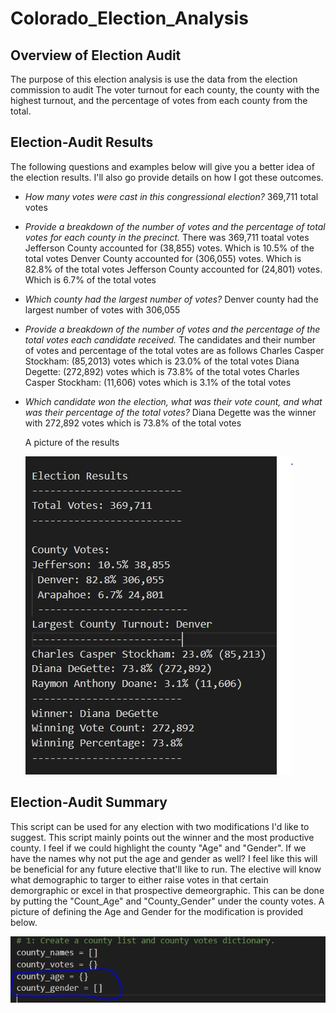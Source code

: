 # Colorado_Election_Analysis

## Overview of Election Audit
The purpose of this election analysis is use the data from the election commission to audit The voter turnout for each county, the county with the highest turnout, and the percentage of votes from each county from the total. 

## Election-Audit Results
The following questions and examples below will give you a better idea of the election results. I'll also go provide details on how I got these outcomes. 

- *How many votes were cast in this congressional election?*
   369,711 total votes

- *Provide a breakdown of the number of votes and the percentage of total votes for each county in the precinct.*
   There was 369,711 toatal votes
   Jefferson County accounted for (38,855) votes. Which is 10.5% of the total votes
   Denver County accounted for (306,055) votes. Which is 82.8% of the total votes
   Jefferson County accounted for (24,801) votes. Which is 6.7% of the total votes

- *Which county had the largest number of votes?*
   Denver county had the largest number of votes with 306,055

- *Provide a breakdown of the number of votes and the percentage of the total votes each candidate received.*
    The candidates and their number of votes and percentage of the total votes are as follows
    Charles Casper Stockham: (85,2013) votes which is 23.0% of the total votes
    Diana Degette: (272,892) votes which is 73.8% of the total votes
    Charles Casper Stockham: (11,606) votes which is 3.1% of the total votes
    
- *Which candidate won the election, what was their vote count, and what was their percentage of the total votes?*
   Diana Degette was the winner with 272,892 votes which is 73.8% of the total votes
   
   A picture of the results
   
   ![Resources/Election_Results_picture.PNG](/Resources/Election_Results_picture.PNG)
   
## Election-Audit Summary
This script can be used for any election with two modifications I'd like to suggest. This script mainly points out the winner and the most productive county. I feel if we could  highlight the county "Age" and "Gender". If we have the names why not put the age and gender as well? I feel like this will be beneficial for any future elective that'll like to run. The elective will know what demographic to targer to either raise votes in that certain demorgraphic or excel in that prospective demeorgraphic. This can be done by putting the "Count_Age" and "County_Gender" under the county votes. A picture of defining the Age and Gender for the modification is provided below. 

![Resources/Modification_Age_and_Gender.PNG](/Resources/Modification_Age_and_Gender.PNG)
